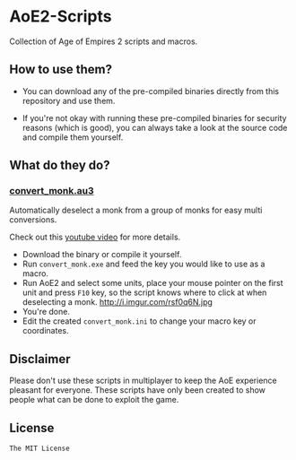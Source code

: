 # AoE2-Scripts

Collection of Age of Empires 2 scripts and macros.

## How to use them?

- You can download any of the pre-compiled binaries directly from this repository and use them.

- If you're not okay with running these pre-compiled binaries for security reasons (which is good), you can always take a look at the source code and compile them yourself.

## What do they do?

### [convert_monk.au3](convert_monk.au3)

Automatically deselect a monk from a group of monks for easy multi conversions.

Check out this [youtube video](http://www.youtube.com/watch?v=F-MIimH9Kz8&t=0m24s) for more details.

- Download the binary or compile it yourself.
- Run `convert_monk.exe` and feed the key you would like to use as a macro.
- Run AoE2 and select some units, place your mouse pointer on the first unit and press `F10` key, so the script knows where to click at when deselecting a monk.
http://i.imgur.com/rsf0q6N.jpg
- You're done.
- Edit the created `convert_monk.ini` to change your macro key or coordinates.

## Disclaimer

Please don't use these scripts in multiplayer to keep the AoE experience pleasant for everyone. These scripts have only been created to show people what can be done to exploit the game.

## License

`The MIT License`
